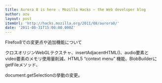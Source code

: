 ```yaml
---
title: Aurora 8 is here ✩ Mozilla Hacks – the Web developer blog
author: azu
layout: post
itemUrl: 'http://hacks.mozilla.org/2011/08/aurora8/'
date: '2011-08-31T15:00:00.000Z'
---
```

FIrefox8での変更点や追加機能について

クロスオリジンWebGLテクスチャ、insertAdjacentHTML()、audio要素とvideo要素のメモリ使用量削減、HTML5 “context menu” 機能、BlobBuilderにgetFileメソッド、

document.getSelectionの挙動の変更。
